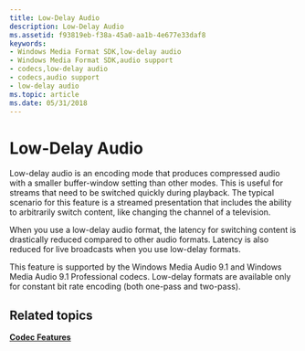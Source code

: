 ```yaml
---
title: Low-Delay Audio
description: Low-Delay Audio
ms.assetid: f93819eb-f38a-45a0-aa1b-4e677e33daf8
keywords:
- Windows Media Format SDK,low-delay audio
- Windows Media Format SDK,audio support
- codecs,low-delay audio
- codecs,audio support
- low-delay audio
ms.topic: article
ms.date: 05/31/2018
---
```


# Low-Delay Audio

Low-delay audio is an encoding mode that produces compressed audio with a smaller buffer-window setting than other modes. This is useful for streams that need to be switched quickly during playback. The typical scenario for this feature is a streamed presentation that includes the ability to arbitrarily switch content, like changing the channel of a television.

When you use a low-delay audio format, the latency for switching content is drastically reduced compared to other audio formats. Latency is also reduced for live broadcasts when you use low-delay formats.

This feature is supported by the Windows Media Audio 9.1 and Windows Media Audio 9.1 Professional codecs. Low-delay formats are available only for constant bit rate encoding (both one-pass and two-pass).

## Related topics

<dl> <dt>

[**Codec Features**](codec-features.md)
</dt> </dl>

 

 




